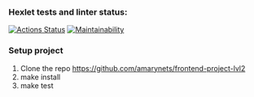 ### Hexlet tests and linter status:
[![Actions Status](https://github.com/amarynets/frontend-project-lvl3/workflows/hexlet-check/badge.svg)](https://github.com/amarynets/frontend-project-lvl3/actions)
[![Maintainability](https://api.codeclimate.com/v1/badges/7cc3d67371a51f74cc8f/maintainability)](https://codeclimate.com/github/amarynets/frontend-project-lvl3/maintainability)

### Setup project
1. Clone the repo https://github.com/amarynets/frontend-project-lvl2
2. make install
3. make test
